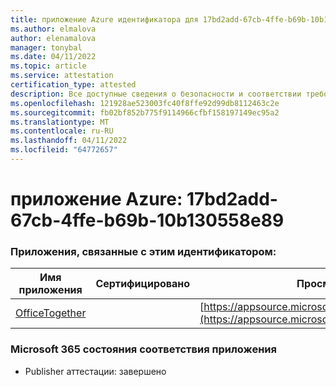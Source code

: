 ```yaml
---
title: приложение Azure идентификатора для 17bd2add-67cb-4ffe-b69b-10b130558e89
ms.author: elmalova
author: elenamalova
manager: tonybal
ms.date: 04/11/2022
ms.topic: article
ms.service: attestation
certification_type: attested
description: Все доступные сведения о безопасности и соответствии требованиям для 17bd2add-67cb-4ffe-b69b-10b130558e89.
ms.openlocfilehash: 121928ae523003fc40f8ffe92d99db8112463c2e
ms.sourcegitcommit: fb02bf852b775f9114966cfbf158197149ec95a2
ms.translationtype: MT
ms.contentlocale: ru-RU
ms.lasthandoff: 04/11/2022
ms.locfileid: "64772657"
---
```

# <a name="azure-app-id-17bd2add-67cb-4ffe-b69b-10b130558e89"></a>приложение Azure: 17bd2add-67cb-4ffe-b69b-10b130558e89


### <a name="apps-associated-with-this-id"></a>Приложения, связанные с этим идентификатором:
| **Имя приложения** | **Сертифицировано** | **Просмотр в AppSource** |
|--------------|---------------|-----------------------|
| [OfficeTogether](../forward/WA200003767.md) |  | [https://appsource.microsoft.com/product/office/WA200003767](https://appsource.microsoft.com/product/office/WA200003767) |

### <a name="microsoft-365-app-compliance-status"></a>Microsoft 365 состояния соответствия приложения
- Publisher аттестации: завершено
